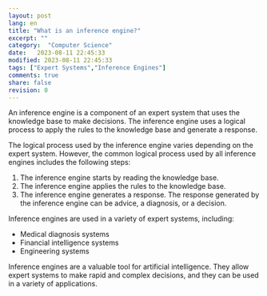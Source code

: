 ```yaml
--- 
layout: post
lang: en
title: "What is an inference engine?"
excerpt: ""
category:  "Computer Science"
date:   2023-08-11 22:45:33
modified: 2023-08-11 22:45:33
tags: ["Expert Systems","Inference Engines"]
comments: true
share: false
revision: 0
---
```




An inference engine is a component of an expert system that uses the knowledge base to make decisions. The inference engine uses a logical process to apply the rules to the knowledge base and generate a response.

The logical process used by the inference engine varies depending on the expert system. However, the common logical process used by all inference engines includes the following steps:

1. The inference engine starts by reading the knowledge base.
2. The inference engine applies the rules to the knowledge base.
3. The inference engine generates a response.
The response generated by the inference engine can be advice, a diagnosis, or a decision.

Inference engines are used in a variety of expert systems, including:

* Medical diagnosis systems
* Financial intelligence systems
* Engineering systems

Inference engines are a valuable tool for artificial intelligence. They allow expert  systems to make rapid and complex decisions, and they can be used in a variety of applications.


